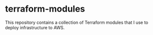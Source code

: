 # terraform-modules

This repository contains a collection of Terraform modules that I use to deploy infrastructure to AWS.
